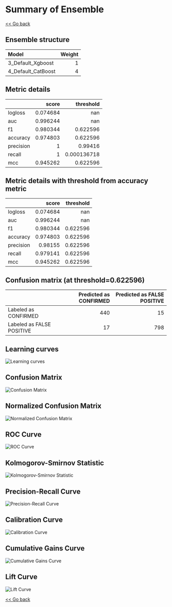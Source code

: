 # Summary of Ensemble

[<< Go back](../README.md)


## Ensemble structure
| Model              |   Weight |
|:-------------------|---------:|
| 3_Default_Xgboost  |        1 |
| 4_Default_CatBoost |        4 |

## Metric details
|           |    score |     threshold |
|:----------|---------:|--------------:|
| logloss   | 0.074684 | nan           |
| auc       | 0.996244 | nan           |
| f1        | 0.980344 |   0.622596    |
| accuracy  | 0.974803 |   0.622596    |
| precision | 1        |   0.99416     |
| recall    | 1        |   0.000136718 |
| mcc       | 0.945262 |   0.622596    |


## Metric details with threshold from accuracy metric
|           |    score |   threshold |
|:----------|---------:|------------:|
| logloss   | 0.074684 |  nan        |
| auc       | 0.996244 |  nan        |
| f1        | 0.980344 |    0.622596 |
| accuracy  | 0.974803 |    0.622596 |
| precision | 0.98155  |    0.622596 |
| recall    | 0.979141 |    0.622596 |
| mcc       | 0.945262 |    0.622596 |


## Confusion matrix (at threshold=0.622596)
|                           |   Predicted as CONFIRMED |   Predicted as FALSE POSITIVE |
|:--------------------------|-------------------------:|------------------------------:|
| Labeled as CONFIRMED      |                      440 |                            15 |
| Labeled as FALSE POSITIVE |                       17 |                           798 |

## Learning curves
![Learning curves](learning_curves.png)
## Confusion Matrix

![Confusion Matrix](confusion_matrix.png)


## Normalized Confusion Matrix

![Normalized Confusion Matrix](confusion_matrix_normalized.png)


## ROC Curve

![ROC Curve](roc_curve.png)


## Kolmogorov-Smirnov Statistic

![Kolmogorov-Smirnov Statistic](ks_statistic.png)


## Precision-Recall Curve

![Precision-Recall Curve](precision_recall_curve.png)


## Calibration Curve

![Calibration Curve](calibration_curve_curve.png)


## Cumulative Gains Curve

![Cumulative Gains Curve](cumulative_gains_curve.png)


## Lift Curve

![Lift Curve](lift_curve.png)



[<< Go back](../README.md)
